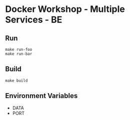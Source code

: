 # Docker Workshop - Multiple Services - BE

## Run
```
make run-foo
make run-bar
```

## Build
```
make build
```

## Environment Variables
- DATA
- PORT
